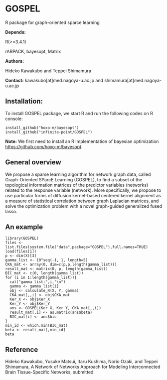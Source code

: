 # GOSPEL
R package for graph-oriented sparce learning

<strong>Depends:</strong>

R(>=3.4.1)

rARPACK, bayesopt, Matrix

<strong>Authors:</strong>

Hideko Kawakubo and Teppei Shimamura

<strong>Contact:</strong>
kawakubo[at]med.nagoya-u.ac.jp and shimamura[at]med.nagoya-u.ac.jp

## Installation:

To install GOSPEL package, we start R and run the following codes on R console:

```library(devtools)
install_github("hoxo-m/bayesopt")
install_github("infinite-point/GOSPEL")
```

<strong>Note:</strong>
We first need to install an R Implementation of bayesian optimization https://github.com/hoxo-m/bayesopt.

## General overview

We propose a sparse learning algorithm for network graph data, called Graph-Oriented SParcE Learning (GOSPEL), to find a subset of the topological information matrices of the predictor variables (networks) related to the response variable (network). More specifically, we propose to use particular forms of diffusion kernel-based centered kernel alignment as a measure of statistical correlation between graph Laplacian matrices, and solve the optimization problem with a novel graph-guided generalized fused lasso.

## An example

```
library(GOSPEL)
files <- list.files(system.file("data",package="GOSPEL"),full.names=TRUE)
load(files[1])
p <- dim(X)[3]
gamma_list <- 10^seq(-1, 1, length=5)
CKA_mat <- array(0, dim=c(p,p,length(gamma_list)))
result_mat <- matrix(0, p, length(gamma_list))
BIC_mat <- c(0, length(gamma_list))
for (i in 1:length(gamma_list)){
  cat("gamma list:",i,"\n")
  gamma <- gamma_list[i]
  obj <- calculate_R(X, Y, gamma)
  CKA_mat[,,i] <- obj$CKA_mat
  Ker_X <- obj$Ker_X
  Ker_Y <- obj$Ker_Y
  ans <- GOSPEL(Ker_X, Ker_Y, CKA_mat[,,i])
  result_mat[,i] <- as.matrix(ans$beta)
  BIC_mat[i] <- ans$bic
}
min_id <- which.min(BIC_mat)
beta <- result_mat[,min_id]
beta
```

## Reference
Hideko Kawakubo, Yusuke Matsui, Itaru Kushima, Norio Ozaki, and Teppei Shimamura, A Network of Networks Approach for Modeling Interconnected Brain Tissue-Specific Networks, submitted.
